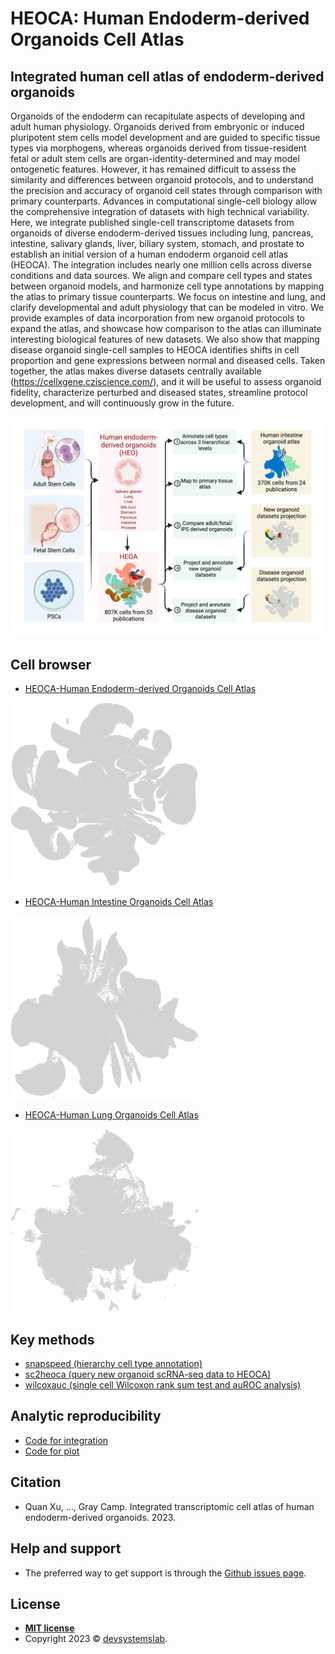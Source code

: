 # HEOCA: Human Endoderm-derived Organoids Cell Atlas

## Integrated human cell atlas of endoderm-derived organoids 
Organoids of the endoderm can recapitulate aspects of developing and adult human physiology. Organoids derived from embryonic or induced pluripotent stem cells model development and are guided to specific tissue types via morphogens, whereas organoids derived from tissue-resident fetal or adult stem cells are organ-identity-determined and may model ontogenetic features. However, it has remained difficult to assess the similarity and differences between organoid protocols, and to understand the precision and accuracy of organoid cell states through comparison with primary counterparts. Advances in computational single-cell biology allow the comprehensive integration of datasets with high technical variability. Here, we integrate published single-cell transcriptome datasets from organoids of diverse endoderm-derived tissues including lung, pancreas, intestine, salivary glands, liver, biliary system, stomach, and prostate to establish an initial version of a human endoderm organoid cell atlas (HEOCA). The integration includes nearly one million cells across diverse conditions and data sources. We align and compare cell types and states between organoid models, and harmonize cell type annotations by mapping the atlas to primary tissue counterparts. We focus on intestine and lung, and clarify developmental and adult physiology that can be modeled in vitro. We provide examples of data incorporation from new organoid protocols to expand the atlas, and showcase how comparison to the atlas can illuminate interesting biological features of new datasets. We also show that mapping disease organoid single-cell samples to HEOCA identifies shifts in cell proportion and gene expressions between normal and diseased cells. Taken together, the atlas makes diverse datasets centrally available (https://cellxgene.cziscience.com/), and it will be useful to assess organoid fidelity, characterize perturbed and diseased states, streamline protocol development, and will continuously grow in the future. 

![](figures/fig1.png)

## Cell browser

* [HEOCA-Human Endoderm-derived Organoids Cell Atlas](https://cellxgene.cziscience.com/collections/6282a908-f162-44a2-99a3-8a942e4271b2)
<p float="left">
<img src="figures/heoca.png" width="300" />
</p>

* [HEOCA-Human Intestine Organoids Cell Atlas](https://cellxgene.cziscience.com/e/776a1e4a-f141-49bb-9978-d0588a4cee9f.cxg)
<p float="left">
<img src="figures/hioca.png" width="300" />
</p>

* [HEOCA-Human Lung Organoids Cell Atlas](https://cellxgene.cziscience.com/e/569bce19-14c3-436f-bebf-543e5ea025dc.cxg)
<p float="left">
<img src="figures/hloca.png" width="300" />
</p>

 
## Key methods
* [snapspeed (hierarchy cell type annotation)](https://github.com/devsystemslab/snapseed)
* [sc2heoca (query new organoid scRNA-seq data to HEOCA)](https://github.com/devsystemslab/sc2heoca)
* [wilcoxauc (single cell Wilcoxon rank sum test and auROC analysis)](https://github.com/bioqxu/wilcoxauc)

## Analytic reproducibility
* [Code for integration](https://github.com/devsystemslab/HEOCA/tree/main/scripts)
* [Code for plot](https://github.com/devsystemslab/HEOCA/tree/main/notebooks)

## Citation
* Quan Xu, ..., Gray Camp. Integrated transcriptomic cell atlas of human endoderm-derived organoids. 2023.

## Help and support
* The preferred way to get support is through the [Github issues page](https://github.com/devsystemslab/HEOCA/issues).

## License
- **[MIT license](http://opensource.org/licenses/mit-license.php)** 
- Copyright 2023 © <a href="https://github.com/devsystemslab" target="_blank">devsystemslab</a>.

